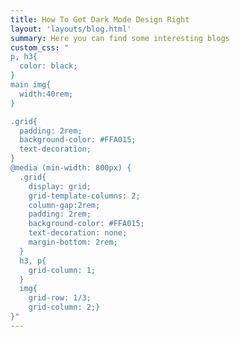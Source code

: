 ```yaml
---
title: How To Get Dark Mode Design Right
layout: 'layouts/blog.html'
summary: Here you can find some interesting blogs
custom_css: "
p, h3{
  color: black;
}
main img{
  width:40rem;
}

.grid{
  padding: 2rem;
  background-color: #FFA015;
  text-decoration;
}
@media (min-width: 800px) {
  .grid{
    display: grid;
    grid-template-columns: 2;
    column-gap:2rem;
    padding: 2rem;
    background-color: #FFA015;
    text-decoration: none;
    margin-bottom: 2rem;
  }
  h3, p{
    grid-column: 1;
  }
  img{
    grid-row: 1/3;
    grid-column: 2;}
}"
---
```

